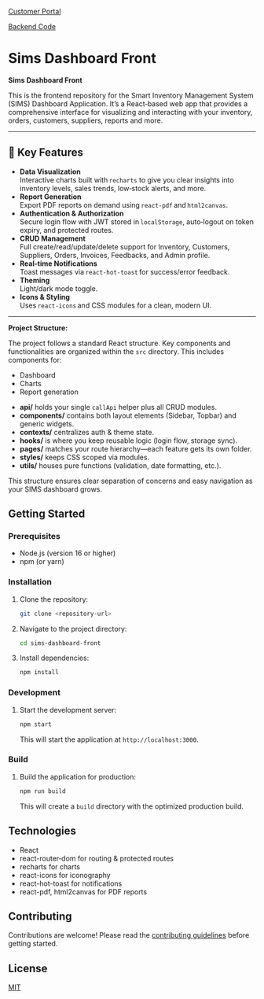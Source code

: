 [Customer Portal](https://github.com/ioNihal/sims-retailer-front)

[Backend Code](https://github.com/S488U/ims)

# Sims Dashboard Front

**Sims Dashboard Front**

This is the frontend repository for the Smart Inventory Management System (SIMS) Dashboard Application. It’s a React‑based web app that provides a comprehensive interface for visualizing and interacting with your inventory, orders, customers, suppliers, reports and more.

---

## 🚀 Key Features

- **Data Visualization**  
  Interactive charts built with `recharts` to give you clear insights into inventory levels, sales trends, low‑stock alerts, and more.  
- **Report Generation**  
  Export PDF reports on demand using `react-pdf` and `html2canvas`.  
- **Authentication & Authorization**  
  Secure login flow with JWT stored in `localStorage`, auto‑logout on token expiry, and protected routes.  
- **CRUD Management**  
  Full create/read/update/delete support for Inventory, Customers, Suppliers, Orders, Invoices, Feedbacks, and Admin profile.  
- **Real‑time Notifications**  
  Toast messages via `react-hot-toast` for success/error feedback.  
- **Theming**  
  Light/dark mode toggle.  
- **Icons & Styling**  
  Uses `react-icons` and CSS modules for a clean, modern UI.

---

**Project Structure:**

The project follows a standard React structure. Key components and functionalities are organized within the `src` directory. This includes components for:

*   Dashboard
*   Charts
*   Report generation

- **api/** holds your single `callApi` helper plus all CRUD modules.  
- **components/** contains both layout elements (Sidebar, Topbar) and generic widgets.  
- **contexts/** centralizes auth & theme state.  
- **hooks/** is where you keep reusable logic (login flow, storage sync).  
- **pages/** matches your route hierarchy—each feature gets its own folder.  
- **styles/** keeps CSS scoped via modules.  
- **utils/** houses pure functions (validation, date formatting, etc.). 

This structure ensures clear separation of concerns and easy navigation as your SIMS dashboard grows.

## Getting Started

### Prerequisites

-   Node.js (version 16 or higher)
-   npm (or yarn)

### Installation

1.  Clone the repository:

    ```bash
    git clone <repository-url>
    ```

2.  Navigate to the project directory:

    ```bash
    cd sims-dashboard-front
    ```

3.  Install dependencies:

    ```bash
    npm install
    ```

### Development

1.  Start the development server:

    ```bash
    npm start
    ```

    This will start the application at `http://localhost:3000`.

### Build

1.  Build the application for production:

    ```bash
    npm run build
    ```

    This will create a `build` directory with the optimized production build.

## Technologies

-   React
-   react-router‑dom for routing & protected routes
-   recharts for charts
-   react-icons for iconography
-   react-hot-toast for notifications
-   react-pdf, html2canvas for PDF reports

## Contributing

Contributions are welcome! Please read the [contributing guidelines](CONTRIBUTING.md) before getting started.

## License

[MIT](LICENSE)
